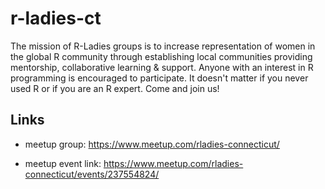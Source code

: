 # r-ladies-ct

The mission of R-Ladies groups is to increase representation of women in the global R community through establishing local communities providing mentorship, collaborative learning & support. Anyone with an interest in R programming is encouraged to participate. It doesn't matter if you never used R or if you are an R expert. Come and join us!

## Links

- meetup group: https://www.meetup.com/rladies-connecticut/

- meetup event link: https://www.meetup.com/rladies-connecticut/events/237554824/



